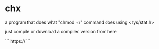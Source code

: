# chx
a program that does what "chmod +x" command does using  &lt;sys/stat.h>

just compile or download a compiled version from here 

´´´
https://
´´´
